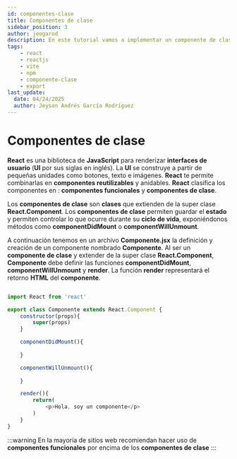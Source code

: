 ```yaml
---
id: componentes-clase
title: Componentes de clase
sidebar_position: 3
author: jeogarod
description: En este tutorial vamos a implementar un componente de clase en un proyecto ReactJS
tags:
    - react
    - reactjs
    - vite
    - npm
    - componente-clase
    - export
last_update:
  date: 04/24/2025
  author: Jeyson Andrés García Rodríguez
---
```


# Componentes de clase

**React** es una biblioteca de **JavaScript** para renderizar **interfaces de usuario** (**UI** por sus siglas en inglés). La **UI** se construye a partir de pequeñas unidades como botones, texto e imágenes. **React** te permite combinarlas en **componentes reutilizables** y anidables. **React** clasifica los componentes en : **componentes funcionales** y **componentes de clase**.

Los **componentes de clase** son **clases** que extienden de la super clase **React.Component**. Los **componentes de clase** permiten guardar el **estado** y permiten controlar lo que ocurre durante su **ciclo de vida**, exponiéndonos métodos como **componentDidMount** o **componentWillUnmount**. 

A continuación tenemos en un archivo **Componente.jsx** la definición y creación de un componente nombrado **Componente**. Al ser un **componente de clase** y extender de la super clase **React.Component**, **Componente** debe definir las funciones **componentDidMount**, **componentWillUnmount** y **render**. La función **render** representará el retorno **HTML** del **componente**.

```javascript title="/src/Componente.jsx"

import React from 'react'

export class Componente extends React.Component {
    constructor(props){
        super(props)
    }

    componentDidMount(){
        
    }

    componentWillUnmount(){
        
    }

    render(){
        return(
            <p>Hola, soy un componente</p>
        )
    }
}
```

:::warning
En la mayoría de sitios web recomiendan hacer uso de **componentes funcionales** por encima de los **componentes de clase**
:::